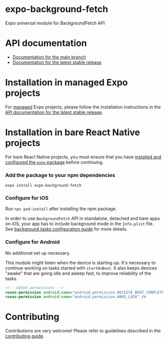 # expo-background-fetch

Expo universal module for BackgroundFetch API

# API documentation

- [Documentation for the main branch](https://github.com/expo/expo/blob/main/docs/pages/versions/unversioned/sdk/background-fetch.mdx)
- [Documentation for the latest stable release](https://docs.expo.dev/versions/latest/sdk/background-fetch/)

# Installation in managed Expo projects

For [managed](https://docs.expo.dev/archive/managed-vs-bare/) Expo projects, please follow the installation instructions in the [API documentation for the latest stable release](https://docs.expo.dev/versions/latest/sdk/background-fetch/).

# Installation in bare React Native projects

For bare React Native projects, you must ensure that you have [installed and configured the `expo` package](https://docs.expo.dev/bare/installing-expo-modules/) before continuing.

### Add the package to your npm dependencies

```
expo install expo-background-fetch
```

### Configure for iOS

Run `npx pod-install` after installing the npm package.

In order to use `BackgroundFetch` API in standalone, detached and bare apps on iOS, your app has to include background mode in the `Info.plist` file. See [background tasks configuration guide](https://docs.expo.dev/versions/latest/sdk/task-manager/#configuration-for-standalone-apps) for more details.

### Configure for Android

No additional set up necessary.

This module might listen when the device is starting up. It's necessary to continue working on tasks started with `startOnBoot`. It also keeps devices "awake" that are going idle and asleep fast, to improve reliability of the tasks.

```xml
<!-- Added permissions -->
<uses-permission android:name="android.permission.RECEIVE_BOOT_COMPLETED" />
<uses-permission android:name="android.permission.WAKE_LOCK" />
```

# Contributing

Contributions are very welcome! Please refer to guidelines described in the [contributing guide](https://github.com/expo/expo#contributing).

